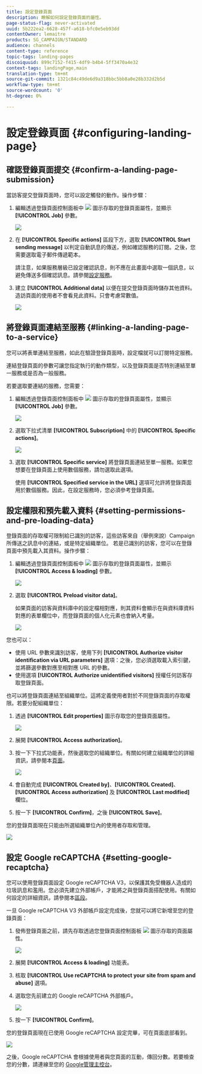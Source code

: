 ```yaml
---
title: 設定登錄頁面
description: 瞭解如何設定登錄頁面的屬性。
page-status-flag: never-activated
uuid: 5b222ea2-6628-457f-a618-bfc0e5eb93dd
contentOwner: lemaitre
products: SG_CAMPAIGN/STANDARD
audience: channels
content-type: reference
topic-tags: landing-pages
discoiquuid: 899c7152-f415-4df9-b4b4-5ff3470a4e32
context-tags: landingPage,main
translation-type: tm+mt
source-git-commit: 1321c84c49de6d9a318bbc5bb8a0e28b332d2b5d
workflow-type: tm+mt
source-wordcount: '0'
ht-degree: 0%

---
```



# 設定登錄頁面 {#configuring-landing-page}

## 確認登錄頁面提交 {#confirm-a-landing-page-submission}

當訪客提交登錄頁面時，您可以設定觸發的動作。操作步驟：

1. 編輯透過登錄頁面控制面板中 ![](assets/edit_darkgrey-24px.png) 圖示存取的登錄頁面屬性，並顯示 **[!UICONTROL Job]** 參數。

   ![](assets/lp_edit_properties_button.png)

1. 在 **[!UICONTROL Specific actions]** 區段下方，選取 **[!UICONTROL Start sending message]** 以判定自動訊息的傳送，例如確認服務的訂閱。之後，您需要選取電子郵件傳遞範本。

   請注意，如果服務層級已設定確認訊息，則不應在此畫面中選取一個訊息，以避免傳送多個確認訊息。請參閱[設定服務](../../audiences/using/creating-a-service.md)。

1. 建立 **[!UICONTROL Additional data]** 以便在提交登錄頁面時儲存其他資料。造訪頁面的使用者不會看見此資料。只會考慮常數值。

   ![](assets/lp_parameters_6.png)

## 將登錄頁面連結至服務 {#linking-a-landing-page-to-a-service}

您可以將表單連結至服務，如此在驗證登錄頁面時，設定檔就可以訂閱特定服務。

連結登錄頁面的參數可讓您指定執行的動作類型，以及登錄頁面是否特別連結至單一服務或是否為一般服務。

若要選取要連結的服務，您需要：

1. 編輯透過登錄頁面控制面板中 ![](assets/edit_darkgrey-24px.png) 圖示存取的登錄頁面屬性，並顯示 **[!UICONTROL Job]** 參數。

   ![](assets/lp_edit_properties_button.png)

1. 選取下拉式清單 **[!UICONTROL Subscription]** 中的 **[!UICONTROL Specific actions]**。

   ![](assets/lp_parameters_5.png)

1. 選取 **[!UICONTROL Specific service]** 將登錄頁面連結至單一服務。如果您想要在登錄頁面上使用數個服務，請勿選取此選項。

   使用 **[!UICONTROL Specified service in the URL]** 選項可允許將登錄頁面用於數個服務。因此，在設定服務時，您必須參考登錄頁面。

## 設定權限和預先載入資料 {#setting-permissions-and-pre-loading-data}

登錄頁面的存取權可限制給已識別的訪客，這些訪客來自（舉例來說）Campaign 所傳送之訊息中的連結，或是特定組織單位。
若是已識別的訪客，您可以在登錄頁面中預先載入其資料。操作步驟：

1. 編輯透過登錄頁面控制面板中 ![](assets/edit_darkgrey-24px.png) 圖示存取的登錄頁面屬性，並顯示 **[!UICONTROL Access & loading]** 參數。

   ![](assets/lp_edit_properties_button.png)

1. 選取 **[!UICONTROL Preload visitor data]**。

   如果頁面的訪客與資料庫中的設定檔相對應，則其資料會顯示在與資料庫資料對應的表單欄位中，而登錄頁面的個人化元素也會納入考量。

   ![](assets/lp_parameters_3.png)

您也可以：

* 使用 URL 參數來識別訪客，使用下列 **[!UICONTROL Authorize visitor identification via URL parameters]** 選項：之後，您必須選取載入索引鍵，並將篩選參數對應至相對應 URL 的參數。
* 使用選項 **[!UICONTROL Authorize unidentified visitors]** 授權任何訪客存取登錄頁面。

也可以將登錄頁面連結至組織單位。這將定義使用者對於不同登錄頁面的存取權限。若要分配組織單位：

1. 透過 **[!UICONTROL Edit properties]** 圖示存取您的登錄頁面屬性。

   ![](assets/lp_parameters_google3.png)

1. 展開 **[!UICONTROL Access authorization]**。

1. 按一下下拉式功能表，然後選取您的組織單位。有關如何建立組織單位的詳細資訊，請參閱本[頁面](../../administration/using/organizational-units.md)。

   ![](assets/lp_org_unit_2.png)

1. 會自動完成 **[!UICONTROL Created by]**、**[!UICONTROL Created]**、**[!UICONTROL Access authorization]** 及 **[!UICONTROL Last modified]** 欄位。

1. 按一下 **[!UICONTROL Confirm]**，之後 **[!UICONTROL Save]**。

您的登錄頁面現在只能由所選組織單位內的使用者存取和管理。

![](assets/lp_org_unit_3.png)

## 設定 Google reCAPTCHA {#setting-google-recaptcha}

您可以使用登錄頁面設定 Google reCAPTCHA V3，以保護其免受機器人造成的垃圾訊息和濫用。您必須先建立外部帳戶，才能將之與登錄頁面搭配使用。有關如何設定的詳細資訊，請參閱本[區段](../../administration/using/external-accounts.md#google-recaptcha-external-account)。

一旦 Google reCAPTCHA V3 外部帳戶設定完成後，您就可以將它新增至您的登錄頁面：

1. 發佈登錄頁面之前，請先存取透過您登錄頁面控制面板 ![](assets/edit_darkgrey-24px.png) 圖示存取的頁面屬性。

   ![](assets/lp_parameters_google3.png)

1. 展開 **[!UICONTROL Access & loading]** 功能表。
1. 核取 **[!UICONTROL Use reCAPTCHA to protect your site from spam and abuse]** 選項。
1. 選取您先前建立的 Google reCAPTCHA 外部帳戶。

   ![](assets/lp_parameters_google.png)

1. 按一下 **[!UICONTROL Confirm]**。

您的登錄頁面現在已使用 Google reCAPTCHA 設定完畢，可在頁面底部看到。

![](assets/lp_parameters_google2.png)

之後，Google reCAPTCHA 會根據使用者與您頁面的互動，傳回分數。若要檢查您的分數，請連線至您的 [Google管理主控台](https://g.co/recaptcha/admin)。

